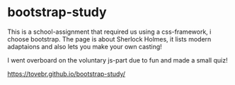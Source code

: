 # bootstrap-study

This is a school-assignment that required us using a css-framework, i choose bootstrap. 
The page is about Sherlock Holmes, it lists modern adaptaions and also lets you make your own casting!

I went overboard on the voluntary js-part due to fun and made a small quiz!

https://tovebr.github.io/bootstrap-study/
